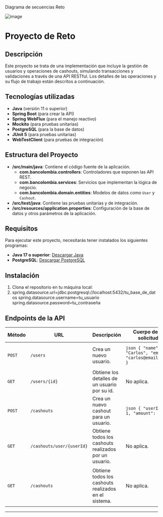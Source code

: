 Diagrama de secuencias Reto

![image](https://github.com/user-attachments/assets/bf4232d2-b2e4-4f0f-9fe3-7eb811f9e763)


# Proyecto de Reto

## Descripción

Este proyecto se trata de una implementación que incluye la gestión de usuarios y operaciones de cashouts, simulando transacciones y validaciones a través de una API RESTful. Los detalles de las operaciones y su flujo de trabajo están descritos a continuación.

## Tecnologías utilizadas

- **Java** (versión 11 o superior)
- **Spring Boot** (para crear la API)
- **Spring WebFlux** (para el manejo reactivo)
- **Mockito** (para pruebas unitarias)
- **PostgreSQL** (para la base de datos)
- **JUnit 5** (para pruebas unitarias)
- **WebTestClient** (para pruebas de integración)

## Estructura del Proyecto

- **/src/main/java**: Contiene el código fuente de la aplicación.
    - **com.bancolombia.controllers**: Controladores que exponen las API REST.
    - **com.bancolombia.services**: Servicios que implementan la lógica de negocio.
    - **com.bancolombia.domain.entities**: Modelos de datos como `User` y `Cashout`.
- **/src/test/java**: Contiene las pruebas unitarias y de integración.
- **/src/resources/application.properties**: Configuración de la base de datos y otros parámetros de la aplicación.

## Requisitos

Para ejecutar este proyecto, necesitarás tener instalados los siguientes programas:

- **Java 17 o superior**: [Descargar Java](https://www.oracle.com/java/technologies/javase-jdk11-downloads.html)
- **PostgreSQL**: [Descargar PostgreSQL](https://www.postgresql.org/download/)

## Instalación

1. Clona el repositorio en tu máquina local:
2. spring.datasource.url=jdbc:postgresql://localhost:5432/tu_base_de_datos
spring.datasource.username=tu_usuario
spring.datasource.password=tu_contraseña

 ## Endpoints de la API

| **Método** | **URL**                          | **Descripción**                                          | **Cuerpo de la solicitud**                                                                 | **Respuesta**                                                                                           |
|------------|-----------------------------------|----------------------------------------------------------|--------------------------------------------------------------------------------------------|--------------------------------------------------------------------------------------------------------|
| `POST`     | `/users`                          | Crea un nuevo usuario.                                  | ```json { "name": "Carlos", "email": "carlos@email.com" } ```                              | ```json { "id": 1, "name": "Carlos", "email": "carlos@email.com" } ```                                  |
| `GET`      | `/users/{id}`                     | Obtiene los detalles de un usuario por su id.            | No aplica.                                                                                 | ```json { "id": 1, "name": "Carlos", "email": "carlos@email.com" } ```                                  |
| `POST`     | `/cashouts`                       | Crea un nuevo cashout para un usuario.                   | ```json { "userId": 1, "amount": 500 } ```                                                  | ```json { "userId": 1, "amount": 500, "status": "approved" } ```                                        |
| `GET`      | `/cashouts/user/{userId}`         | Obtiene todos los cashouts realizados por un usuario.    | No aplica.                                                                                 | ```json [ { "userId": 1, "amount": 500, "status": "approved" } ] ```                                   |
| `GET`      | `/cashouts`                       | Obtiene todos los cashouts realizados en el sistema.     | No aplica.                                                                                 | ```json [ { "userId": 1, "amount": 500, "status": "approved" }, { "userId": 2, "amount": 300, "status": "pending" } ] ``` |

---  

